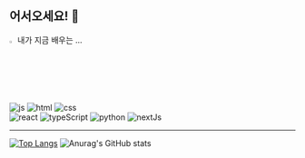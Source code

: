## 어서오세요! 👋

<!--
**sinwoojin/sinwoojin** is a ✨ _special_ ✨ repository because its `README.md` (this file) appears on your GitHub profile.

Here are some ideas to get you started:

- 🔭 I’m currently working on ...
- 🌱 I’m currently learning ...
- 👯 I’m looking to collaborate on ...
- 🤔 I’m looking for help with ...
- 💬 Ask me about ...
- 📫 How to reach me: ...
- 😄 Pronouns: ...
- ⚡ Fun fact: ...
-->

<summary>
  <img src="https://raw.githubusercontent.com/Tarikul-Islam-Anik/Animated-Fluent-Emojis/master/Emojis/Hand%20gestures/Eyes.png" alt="Eyes" width="2%" /> 내가 지금 배우는 ... 
</summary>
   <br>
  
![js](https://img.shields.io/badge/JavaScript-F7DF1E?style=for-the-badge&logo=JavaScript&logoColor=white) ![html](https://img.shields.io/badge/HTML5-E34F26?style=for-the-badge&logo=html5&logoColor=white) ![css](https://img.shields.io/badge/CSS-239120?&style=for-the-badge&logo=css3&logoColor=white) <br/>
![react](https://img.shields.io/badge/React-20232A?style=for-the-badge&logo=react&logoColor=61DAFB) ![typeScript](https://img.shields.io/badge/TypeScript-007ACC?style=for-the-badge&logo=typescript&logoColor=white) ![python](https://img.shields.io/badge/Python-14354C?style=for-the-badge&logo=python&logoColor=white) ![nextJs](https://img.shields.io/badge/Next.js-000?logo=nextdotjs&logoColor=fff&style=for-the-badge)

---

[![Top Langs](https://github-readme-stats.vercel.app/api/top-langs/?username=sinwoojin)](https://github.com/anuraghazra/github-readme-stats) ![Anurag's GitHub stats](https://github-readme-stats.vercel.app/api?username=anuraghazra&show_icons=true&theme=radical)


